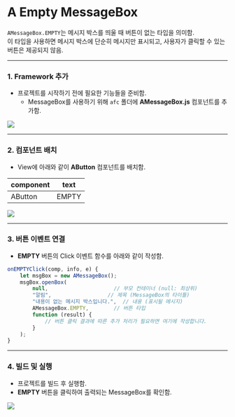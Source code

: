# A Empty MessageBox

`AMessageBox.EMPTY`는 메시지 박스를 띄울 때 버튼이 없는 타입을 의미함.\
이 타입을 사용하면 메시지 박스에 단순히 메시지만 표시되고, 사용자가 클릭할 수 있는 버튼은 제공되지 않음.

***

### 1. Framework 추가

* 프로젝트를 시작하기 전에 필요한 기능들을 준비함.
  * MessageBox를 사용하기 위해 `afc` 폴더에 **AMessageBox.js** 컴포넌트를 추가함.

![](https://wikidocs.net/images/page/275961/MessageBox.png)

***

### 2. 컴포넌트 배치

* View에 아래와 같이 **AButton** 컴포넌트를 배치함.

| component | text  |
| --------- | ----- |
| AButton   | EMPTY |

![](https://wikidocs.net/images/page/275961/EmptyMessageBox.png)

***

### 3. 버튼 이벤트 연결

* **EMPTY** 버튼의 Click 이벤트 함수를 아래와 같이 작성함.

```javascript
onEMPTYClick(comp, info, e) {
    let msgBox = new AMessageBox();
    msgBox.openBox(
        null,                     // 부모 컨테이너 (null: 최상위)
        "알림",                  // 제목 (MessageBox의 타이틀)
        "내용이 없는 메시지 박스입니다.",  // 내용 (표시될 메시지)
        AMessageBox.EMPTY,        // 버튼 타입
        function (result) {
            // 버튼 클릭 결과에 따른 추가 처리가 필요하면 여기에 작성합니다.
        }
    );
}
```

***

### 4. 빌드 및 실행

* 프로젝트를 빌드 후 실행함.
* **EMPTY** 버튼을 클릭하여 출력되는 MessageBox를 확인함.

![](https://wikidocs.net/images/page/275961/EmptyMessageBox01.png)
